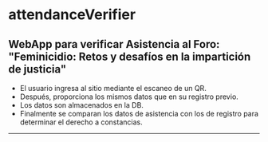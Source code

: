# attendanceVerifier
## WebApp para verificar Asistencia al Foro: "Feminicidio: Retos y desafíos en la impartición de justicia"

- El usuario ingresa al sitio mediante el escaneo de un QR.
- Después, proporciona los mismos datos que en su registro previo.
- Los datos son almacenados en la DB.
- Finalmente se comparan los datos de asistencia con los de registro para determinar el derecho a constancias.
-----
